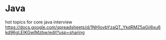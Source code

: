 # Java
hot topics for core java interview
https://docs.google.com/spreadsheets/d/1NHIovbYzaQT_YkdRMZ5aGii8xu6kd96gLEIKGwIMzbw/edit?usp=sharing
